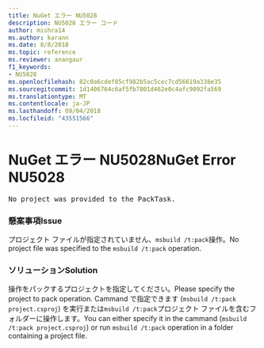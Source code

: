 ```yaml
---
title: NuGet エラー NU5028
description: NU5028 エラー コード
author: mishra14
ms.author: karann
ms.date: 8/8/2018
ms.topic: reference
ms.reviewer: anangaur
f1_keywords:
- NU5028
ms.openlocfilehash: 82c0a6cdef85cf982b5ac5cec7cd56619a338e35
ms.sourcegitcommit: 1d1406764c6af5fb7801d462e0c4afc9092fa569
ms.translationtype: MT
ms.contentlocale: ja-JP
ms.lasthandoff: 09/04/2018
ms.locfileid: "43551566"
---
```

# <a name="nuget-error-nu5028"></a><span data-ttu-id="96f3f-103">NuGet エラー NU5028</span><span class="sxs-lookup"><span data-stu-id="96f3f-103">NuGet Error NU5028</span></span>
<pre>No project was provided to the PackTask.</pre>

### <a name="issue"></a><span data-ttu-id="96f3f-104">懸案事項</span><span class="sxs-lookup"><span data-stu-id="96f3f-104">Issue</span></span>

<span data-ttu-id="96f3f-105">プロジェクト ファイルが指定されていません、`msbuild /t:pack`操作。</span><span class="sxs-lookup"><span data-stu-id="96f3f-105">No project file was specified to the `msbuild /t:pack` operation.</span></span>


### <a name="solution"></a><span data-ttu-id="96f3f-106">ソリューション</span><span class="sxs-lookup"><span data-stu-id="96f3f-106">Solution</span></span>

<span data-ttu-id="96f3f-107">操作をパックするプロジェクトを指定してください。</span><span class="sxs-lookup"><span data-stu-id="96f3f-107">Please specify the project to pack operation.</span></span>  <span data-ttu-id="96f3f-108">Cammand で指定できます (`msbuild /t:pack project.csproj`) を実行または`msbuild /t:pack`プロジェクト ファイルを含むフォルダーに操作します。</span><span class="sxs-lookup"><span data-stu-id="96f3f-108">You can either specify it in the cammand (`msbuild /t:pack project.csproj`) or run `msbuild /t:pack` operation in a folder containing a project file.</span></span>

